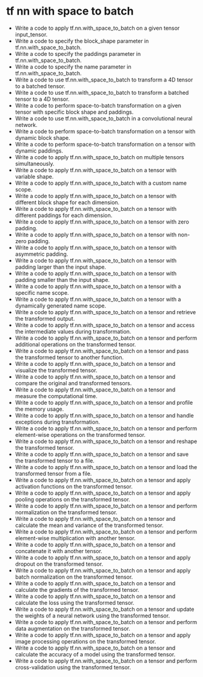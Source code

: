 # tf nn with space to batch

- Write a code to apply tf.nn.with_space_to_batch on a given tensor input_tensor.
- Write a code to specify the block_shape parameter in tf.nn.with_space_to_batch.
- Write a code to specify the paddings parameter in tf.nn.with_space_to_batch.
- Write a code to specify the name parameter in tf.nn.with_space_to_batch.
- Write a code to use tf.nn.with_space_to_batch to transform a 4D tensor to a batched tensor.
- Write a code to use tf.nn.with_space_to_batch to transform a batched tensor to a 4D tensor.
- Write a code to perform space-to-batch transformation on a given tensor with specific block shape and paddings.
- Write a code to use tf.nn.with_space_to_batch in a convolutional neural network.
- Write a code to perform space-to-batch transformation on a tensor with dynamic block shape.
- Write a code to perform space-to-batch transformation on a tensor with dynamic paddings.
- Write a code to apply tf.nn.with_space_to_batch on multiple tensors simultaneously.
- Write a code to apply tf.nn.with_space_to_batch on a tensor with variable shape.
- Write a code to apply tf.nn.with_space_to_batch with a custom name scope.
- Write a code to apply tf.nn.with_space_to_batch on a tensor with different block shape for each dimension.
- Write a code to apply tf.nn.with_space_to_batch on a tensor with different paddings for each dimension.
- Write a code to apply tf.nn.with_space_to_batch on a tensor with zero padding.
- Write a code to apply tf.nn.with_space_to_batch on a tensor with non-zero padding.
- Write a code to apply tf.nn.with_space_to_batch on a tensor with asymmetric padding.
- Write a code to apply tf.nn.with_space_to_batch on a tensor with padding larger than the input shape.
- Write a code to apply tf.nn.with_space_to_batch on a tensor with padding smaller than the input shape.
- Write a code to apply tf.nn.with_space_to_batch on a tensor with a specific name scope.
- Write a code to apply tf.nn.with_space_to_batch on a tensor with a dynamically generated name scope.
- Write a code to apply tf.nn.with_space_to_batch on a tensor and retrieve the transformed output.
- Write a code to apply tf.nn.with_space_to_batch on a tensor and access the intermediate values during transformation.
- Write a code to apply tf.nn.with_space_to_batch on a tensor and perform additional operations on the transformed tensor.
- Write a code to apply tf.nn.with_space_to_batch on a tensor and pass the transformed tensor to another function.
- Write a code to apply tf.nn.with_space_to_batch on a tensor and visualize the transformed tensor.
- Write a code to apply tf.nn.with_space_to_batch on a tensor and compare the original and transformed tensors.
- Write a code to apply tf.nn.with_space_to_batch on a tensor and measure the computational time.
- Write a code to apply tf.nn.with_space_to_batch on a tensor and profile the memory usage.
- Write a code to apply tf.nn.with_space_to_batch on a tensor and handle exceptions during transformation.
- Write a code to apply tf.nn.with_space_to_batch on a tensor and perform element-wise operations on the transformed tensor.
- Write a code to apply tf.nn.with_space_to_batch on a tensor and reshape the transformed tensor.
- Write a code to apply tf.nn.with_space_to_batch on a tensor and save the transformed tensor to a file.
- Write a code to apply tf.nn.with_space_to_batch on a tensor and load the transformed tensor from a file.
- Write a code to apply tf.nn.with_space_to_batch on a tensor and apply activation functions on the transformed tensor.
- Write a code to apply tf.nn.with_space_to_batch on a tensor and apply pooling operations on the transformed tensor.
- Write a code to apply tf.nn.with_space_to_batch on a tensor and perform normalization on the transformed tensor.
- Write a code to apply tf.nn.with_space_to_batch on a tensor and calculate the mean and variance of the transformed tensor.
- Write a code to apply tf.nn.with_space_to_batch on a tensor and perform element-wise multiplication with another tensor.
- Write a code to apply tf.nn.with_space_to_batch on a tensor and concatenate it with another tensor.
- Write a code to apply tf.nn.with_space_to_batch on a tensor and apply dropout on the transformed tensor.
- Write a code to apply tf.nn.with_space_to_batch on a tensor and apply batch normalization on the transformed tensor.
- Write a code to apply tf.nn.with_space_to_batch on a tensor and calculate the gradients of the transformed tensor.
- Write a code to apply tf.nn.with_space_to_batch on a tensor and calculate the loss using the transformed tensor.
- Write a code to apply tf.nn.with_space_to_batch on a tensor and update the weights of a neural network using the transformed tensor.
- Write a code to apply tf.nn.with_space_to_batch on a tensor and perform data augmentation on the transformed tensor.
- Write a code to apply tf.nn.with_space_to_batch on a tensor and apply image processing operations on the transformed tensor.
- Write a code to apply tf.nn.with_space_to_batch on a tensor and calculate the accuracy of a model using the transformed tensor.
- Write a code to apply tf.nn.with_space_to_batch on a tensor and perform cross-validation using the transformed tensor.